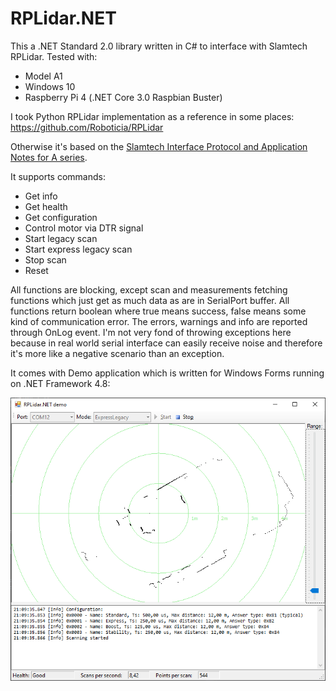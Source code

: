 # RPLidar.NET

This a .NET Standard 2.0 library written in C# to interface with Slamtech RPLidar.
Tested with:
 - Model A1
 - Windows 10
 - Raspberry Pi 4 (.NET Core 3.0 Raspbian Buster)

I took Python RPLidar implementation as a reference in some places:
https://github.com/Roboticia/RPLidar

Otherwise it's based on the [Slamtech Interface Protocol and Application Notes for A series](https://www.slamtec.com/en/Support#rplidar-a-series).

It supports commands:
 - Get info
 - Get health
 - Get configuration
 - Control motor via DTR signal
 - Start legacy scan 
 - Start express legacy scan
 - Stop scan
 - Reset
 
All functions are blocking, except scan and measurements fetching functions which just get as much data as are in SerialPort buffer. All functions return boolean where true means success, false means some kind of communication error. The errors, warnings and info are reported through OnLog event. I'm not very fond of throwing exceptions here because in real world serial interface can easily receive noise and therefore it's more like a negative scenario than an exception.

It comes with Demo application which is written for Windows Forms running on .NET Framework 4.8:

![Screenshot of demo](Demo/screenshot.png)
